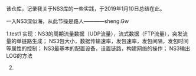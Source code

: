 该仓库，记录我关于NS3库的一些实践，于2019年1月10日总结在此。

一入NS3深似海，从此节操是路人————sheng.Gw

1.test1
  实现：NS3的周期流量数据（UDP流量），流式数据（FTP流量），突发流量的单链路生成；
       NS3包大小，数据传输速率，发包速率，发包间隔，发包时间等属性的控制；
       NS3最基本的配置设备，设置链路，构建网络的操作；
       NS3输出LOG的方法

2.
